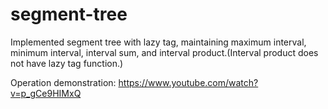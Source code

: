 # segment-tree
Implemented segment tree with lazy tag, maintaining maximum interval, minimum interval, interval sum, and interval product.(Interval product does not have lazy tag function.)

Operation demonstration:
https://www.youtube.com/watch?v=p_gCe9HIMxQ
